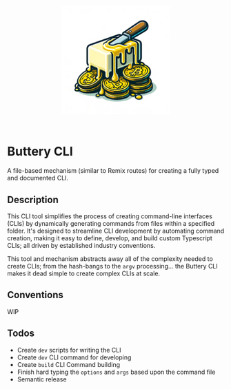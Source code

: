 <h1 align="center" style="padding-bottom: 30px">
  <img align="center" width="50%" src="./images/butter.png" style="margin: 0 auto;"/>
</h1 >

# Buttery CLI

A file-based mechanism (similar to Remix routes) for creating a fully typed and documented CLI.

## Description

This CLI tool simplifies the process of creating command-line interfaces (CLIs) by dynamically generating commands from files within a specified folder. It's designed to streamline CLI development by automating command creation, making it easy to define, develop, and build custom Typescript CLIs; all driven by established industry conventions.

This tool and mechanism abstracts away all of the complexity needed to create CLIs; from the hash-bangs to the `argv` processing... the Buttery CLI makes it dead simple to create complex CLIs at scale.

## Conventions

WIP

## Todos

- Create `dev` scripts for writing the CLI
- Create `dev` CLI command for developing
- Create `build` CLI Command building
- Finish hard typing the `options` and `args` based upon the command file
- Semantic release
